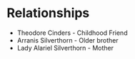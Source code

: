 # Relationships
- Theodore Cinders - Childhood Friend
- Arranis Silverthorn - Older brother
- Lady Alariel Silverthorn - Mother
